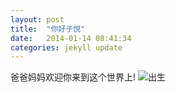 ```yaml
---
layout: post
title:  "你好子悦"
date:   2014-01-14 08:41:34
categories: jekyll update
---
```


爸爸妈妈欢迎你来到这个世界上!
![出生](http://tangziyue.qiniudn.com/born.jpg)
